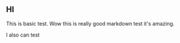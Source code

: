 HI
-----------------
This is basic test. 
Wow this is really good markdown test it's amazing.

I also can test